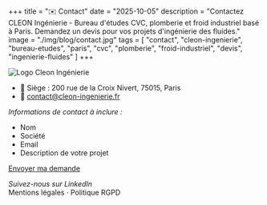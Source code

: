 +++
title = "✉️ Contact"
date = "2025-10-05"
description = "Contactez CLEON Ingénierie - Bureau d'études CVC, plomberie et froid industriel basé à Paris. Demandez un devis pour vos projets d'ingénierie des fluides."
image = "./img/blog/contact.jpg"
tags = [
    "contact",
    "cleon-ingenierie",
    "bureau-etudes",
    "paris",
    "cvc",
    "plomberie",
    "froid-industriel",
    "devis",
    "ingenierie-fluides"
]
+++

![Logo Cleon Ingénierie](../../img/logo/logo-cleon.png)

- 📍 Siège : 200 rue de la Croix Nivert, 75015, Paris
- 📧 contact@cleon-ingenierie.fr

_Informations de contact à inclure :_

- Nom
- Société
- Email
- Description de votre projet

[Envoyer ma demande](mailto:contact@cleon-ingenierie.fr)

_Suivez-nous sur LinkedIn_  
Mentions légales · Politique RGPD
